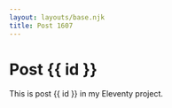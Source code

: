 ```yaml
---
layout: layouts/base.njk
title: Post 1607
---
```


# Post {{ id }}

This is post {{ id }} in my Eleventy project.
